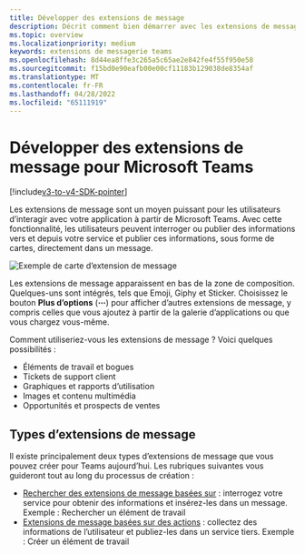 ```yaml
---
title: Développer des extensions de message
description: Décrit comment bien démarrer avec les extensions de message dans Microsoft Teams
ms.topic: overview
ms.localizationpriority: medium
keywords: extensions de messagerie teams
ms.openlocfilehash: 8d44ea8ffe3c265a5c65ae2e842fe4f55f950e58
ms.sourcegitcommit: f15bd0e90eafb00e00cf11183b129038de8354af
ms.translationtype: MT
ms.contentlocale: fr-FR
ms.lasthandoff: 04/28/2022
ms.locfileid: "65111919"
---
```

# <a name="develop-message-extensions-for-microsoft-teams"></a>Développer des extensions de message pour Microsoft Teams

[!include[v3-to-v4-SDK-pointer](~/includes/v3-to-v4-pointer-me.md)]

Les extensions de message sont un moyen puissant pour les utilisateurs d’interagir avec votre application à partir de Microsoft Teams. Avec cette fonctionnalité, les utilisateurs peuvent interroger ou publier des informations vers et depuis votre service et publier ces informations, sous forme de cartes, directement dans un message.

![Exemple de carte d’extension de message](~/assets/images/compose-extensions/ceexample.png)

Les extensions de message apparaissent en bas de la zone de composition. Quelques-uns sont intégrés, tels que Emoji, Giphy et Sticker. Choisissez le bouton **Plus d’options** (**&#8943;**) pour afficher d’autres extensions de message, y compris celles que vous ajoutez à partir de la galerie d’applications ou que vous chargez vous-même.

Comment utiliseriez-vous les extensions de message ? Voici quelques possibilités :

* Éléments de travail et bogues
* Tickets de support client
* Graphiques et rapports d’utilisation
* Images et contenu multimédia
* Opportunités et prospects de ventes

## <a name="types-of-message-extensions"></a>Types d’extensions de message

Il existe principalement deux types d’extensions de message que vous pouvez créer pour Teams aujourd’hui. Les rubriques suivantes vous guideront tout au long du processus de création :

* [Rechercher des extensions de message basées sur](~/resources/messaging-extension-v3/search-extensions.md) : interrogez votre service pour obtenir des informations et insérez-les dans un message. Exemple : Rechercher un élément de travail
* [Extensions de message basées sur des actions](~/resources/messaging-extension-v3/create-extensions.md) : collectez des informations de l’utilisateur et publiez-les dans un service tiers. Exemple : Créer un élément de travail
